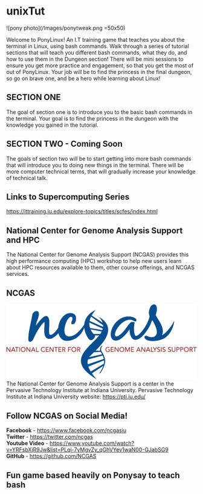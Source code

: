 # unixTut
![pony photo](/Images/ponytweak.png =50x50)

Welcome to PonyLinux! An I.T training game that teaches you about the terminal in Linux, using bash commands.
Walk through a series of tutorial sections that will teach you different bash commands, what they do, and how to use them in the Dungeon section!
There will be mini sessions to ensure you get more practice and engagement, so that you get the most of out of PonyLinux.
Your job will be to find the princess in the final dungeon, so go on brave one, and be a hero while learning about Linux!


## SECTION ONE ##
The goal of section one is to introduce you to the basic bash commands in the terminal.
Your goal is to find the princess in the dungeon with the knowledge you gained in the tutorial.


## SECTION TWO - Coming Soon ##
The goals of section two will be to start getting into more bash commands that will introduce you to doing new things in the terminal.
There will be more computer technical terms, that will gradually increase your knowledge of technical talk.


## Links to Supercomputing Series ##
https://ittraining.iu.edu/explore-topics/titles/scfes/index.html


## National Center for Genome Analysis Support and HPC ##
The National Center for Genome Analysis Support (NCGAS) provides this high performance computing (HPC) workshop to help new users learn about HPC resources available to them,
 other course offerings, and NCGAS services.
 
 
 ## NCGAS ##
 ![pony photo](/Images/ncgas.png)
 The National Center for Genome Analysis Support is a center in the Pervasive Technology Institute at Indiana University.
 Pervasive Technology Institute at Indiana University website: https://pti.iu.edu/
 
 ## Follow NCGAS on Social Media! ##
 <b>Facebook</b> - https://www.facebook.com/ncgasiu <br />
 <b>Twitter</b> - https://twitter.com/ncgas <br />
 <b>Youtube Video</b> - https://www.youtube.com/watch?v=YRFsbXjR9Jw&list=PLqi-7yMgvZy_qGhVYev1waN00-GJabSG9 <br />
 <b>GitHub</b> - https://github.com/NCGAS
 
## Fun game based heavily on Ponysay to teach bash ##


